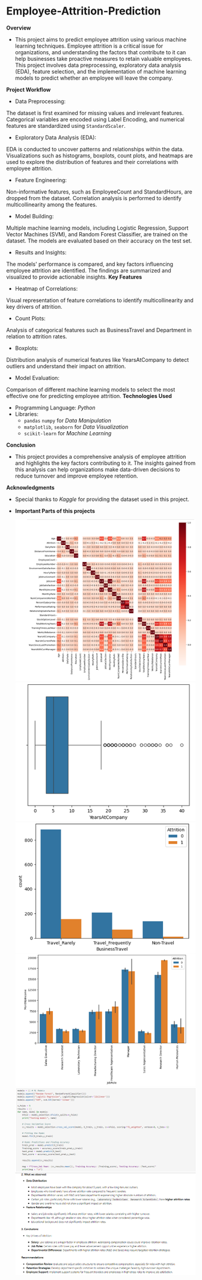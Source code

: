 # Employee-Attrition-Prediction

**Overview**
- This project aims to predict employee attrition using various machine learning techniques. Employee attrition is a critical issue for organizations, and understanding the factors that contribute to it can help businesses take proactive measures to retain valuable employees. This project involves data preprocessing, exploratory data analysis (EDA), feature selection, and the implementation of machine learning models to predict whether an employee will leave the company.

**Project Workflow**
- Data Preprocessing:

The dataset is first examined for missing values and irrelevant features. Categorical variables are encoded using Label Encoding, and numerical features are standardized using `StandardScaler`.
- Exploratory Data Analysis (EDA):

EDA is conducted to uncover patterns and relationships within the data. Visualizations such as histograms, boxplots, count plots, and heatmaps are used to explore the distribution of features and their correlations with employee attrition.


- Feature Engineering:

Non-informative features, such as EmployeeCount and StandardHours, are dropped from the dataset. Correlation analysis is performed to identify multicollinearity among the features.
- Model Building:

Multiple machine learning models, including Logistic Regression, Support Vector Machines (SVM), and Random Forest Classifier, are trained on the dataset. The models are evaluated based on their accuracy on the test set.
- Results and Insights:

The models' performance is compared, and key factors influencing employee attrition are identified. The findings are summarized and visualized to provide actionable insights.
**Key Features**
- Heatmap of Correlations:

Visual representation of feature correlations to identify multicollinearity and key drivers of attrition.
- Count Plots:

Analysis of categorical features such as BusinessTravel and Department in relation to attrition rates.
- Boxplots:

Distribution analysis of numerical features like YearsAtCompany to detect outliers and understand their impact on attrition.
- Model Evaluation:

Comparison of different machine learning models to select the most effective one for predicting employee attrition.
**Technologies Used**
- Programming Language: _Python_
- Libraries:
  - `pandas` `numpy` for _Data Manipulation_
  - `matplotlib`, `seaborn` for _Data Visualization_
  - `scikit-learn` for _Machine Learning_

**Conclusion**
- This project provides a comprehensive analysis of employee attrition and highlights the key factors contributing to it. The insights gained from this analysis can help organizations make data-driven decisions to reduce turnover and improve employee retention.

**Acknowledgments**
  - Special thanks to _Kaggle_ for providing the dataset used in this project.
    
- **Important Parts of this projects**

  ![Heatmap of Correlations](images/heatmap.png)
  ![Box plot](images/Boxplot.png)
  ![count plot1](images/BarGraph-Dept.png)
  ![count plot2](images/BarGraph-JobRole.png)
  ![model](images/ModelBuilding-Code.png)
  ![Summary](images/summary.png)
